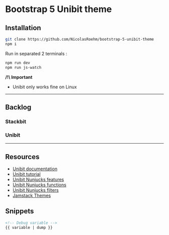 # Bootstrap 5 Unibit theme

## Installation
```sh
git clone https://github.com/NicolasRoehm/bootstrap-5-unibit-theme
npm i
```

Run in separated 2 terminals :
```sh
npm run dev
npm run js-watch
```

**/!\ Important**

- Unibit only works fine on Linux

___

## Backlog

### Stackbit

### Unibit

___

## Resources

- [Unibit documentation](https://www.stackbit.com/docs/unibit/)
- [Unibit tutorial](https://www.stackbit.com/docs/unibit/tutorial/)
- [Unibit Nunjucks features](https://www.stackbit.com/docs/unibit/nunjucks-features/)
- [Unibit Nunjucks functions](https://www.stackbit.com/docs/unibit/nunjucks-functions/)
- [Unibit Nunjucks filters](https://www.stackbit.com/docs/unibit/nunjucks-filters/)
- [Jamstack Themes](https://jamstackthemes.dev/)

## Snippets

```html
<!-- Debug variable -->
{{ variable | dump }}
```
